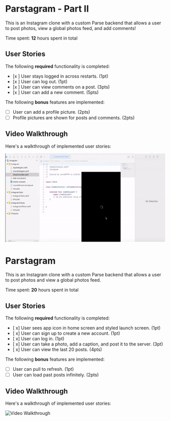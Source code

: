 # Parstagram - Part II

This is an Instagram clone with a custom Parse backend that allows a user to post photos, view a global photos feed, and add comments!

Time spent: **12** hours spent in total

## User Stories

The following **required** functionality is completed:

- [x ] User stays logged in across restarts. (1pt)
- [x ] User can log out. (1pt)
- [x ] User can view comments on a post. (3pts)
- [x ] User can add a new comment. (5pts)

The following **bonus** features are implemented:

- [ ] User can add a profile picture. (2pts)
- [ ] Profile pictures are shown for posts and comments. (2pts)

## Video Walkthrough

Here's a walkthrough of implemented user stories:

<img src='https://github.com/Jaylyn10/Parstagram/blob/main/Par2.gif' title='Video Walkthrough' width='' alt='Video Walkthrough' />

# Parstagram
This is an Instagram clone with a custom Parse backend that allows a user to post photos and view a global photos feed.

Time spent: **20** hours spent in total

## User Stories

The following **required** functionality is completed:

- [ x] User sees app icon in home screen and styled launch screen. (1pt)
- [ x] User can sign up to create a new account. (1pt)
- [ x] User can log in. (1pt)
- [ x] User can take a photo, add a caption, and post it to the server. (3pt)
- [ x] User can view the last 20 posts. (4pts)

The following **bonus** features are implemented:

- [ ] User can pull to refresh. (1pt)
- [ ] User can load past posts infinitely. (2pts)

## Video Walkthrough

Here's a walkthrough of implemented user stories:

<img src='https://github.com/Jaylyn10/Parstagram/blob/main/ParstagramGIF.gif' title='Video Walkthrough' width='' alt='Video Walkthrough' />
